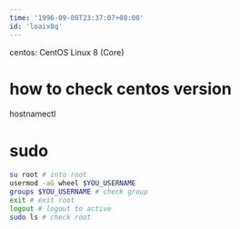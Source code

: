```yaml
---
time: '1996-09-08T23:37:07+08:00'
id: 'loaix8q'
---
```


centos: CentOS Linux 8 (Core)
# how to check centos version
hostnamectl
# sudo
```sh
su root # into root
usermod -aG wheel $YOU_USERNAME
groups $YOU_USERNAME # check group
exit # exit root
logout # logout to active 
sudo ls # check root 
```
